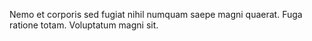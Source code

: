 Nemo et corporis sed fugiat nihil numquam saepe magni quaerat. Fuga ratione totam. Voluptatum magni sit.